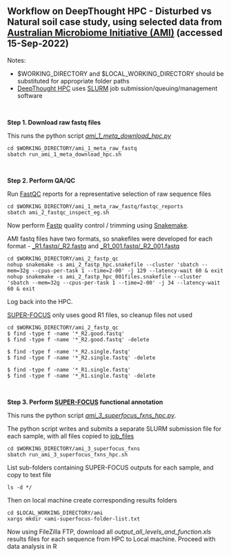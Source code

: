 ## Workflow on DeepThought HPC - Disturbed vs Natural soil case study, using selected data from [Australian Microbiome Initiative (AMI)](https://data.bioplatforms.com/organization/australian-microbiome) (accessed 15-Sep-2022)

Notes:
- $WORKING_DIRECTORY and $LOCAL_WORKING_DIRECTORY should be substituted for appropriate folder paths
- [DeepThought HPC](https://deepthoughtdocs.flinders.edu.au/en/latest/) uses [SLURM](https://deepthoughtdocs.flinders.edu.au/en/latest/SLURM/SLURMIntro.html) job submission/queuing/management software

&nbsp;

**Step 1. Download raw fastq files**

This runs the python script *[ami_1_meta_download_hpc.py](ami_1_meta_raw_fastq/ami_1_meta_download_hpc.py)*

```Shell
cd $WORKING_DIRECTORY/ami_1_meta_raw_fastq
sbatch run_ami_1_meta_download_hpc.sh
```

&nbsp;

**Step 2. Perform QA/QC**

Run [FastQC](https://www.bioinformatics.babraham.ac.uk/projects/fastqc/) reports for a representative selection of raw sequence files

```Shell
cd $WORKING_DIRECTORY/ami_1_meta_raw_fastq/fastqc_reports
sbatch ami_2_fastqc_inspect_eg.sh
```

Now perform [Fastp](https://github.com/OpenGene/fastp) quality control / trimming using [Snakemake](https://snakemake.github.io/).

AMI fastq files have two formats, so snakefiles were developed for each format - [_R1.fastq/_R2.fastq](ami_2_fastp_qc/ami_2_fastp_hpc.snakefile) and [_R1_001.fastq/_R2_001.fastq](ami_2_fastp_qc/ami_2_fastp_hpc_001files.snakefile) 

```Shell 
cd $WORKING_DIRECTORY/ami_2_fastp_qc
nohup snakemake -s ami_2_fastp_hpc.snakefile --cluster 'sbatch --mem=32g --cpus-per-task 1 --time=2-00' -j 129 --latency-wait 60 & exit
nohup snakemake -s ami_2_fastp_hpc_001files.snakefile --cluster 'sbatch --mem=32g --cpus-per-task 1 --time=2-00' -j 34 --latency-wait 60 & exit
```

Log back into the HPC.

[SUPER-FOCUS](https://github.com/metageni/SUPER-FOCUS) only uses good R1 files, so cleanup files not used
```Shell
cd $WORKING_DIRECTORY/ami_2_fastp_qc
$ find -type f -name '*_R2.good.fastq'
$ find -type f -name '*_R2.good.fastq' -delete

$ find -type f -name '*_R2.single.fastq'
$ find -type f -name '*_R2.single.fastq' -delete

$ find -type f -name '*_R1.single.fastq'
$ find -type f -name '*_R1.single.fastq' -delete
```

&nbsp;

**Step 3. Perform [SUPER-FOCUS](https://github.com/metageni/SUPER-FOCUS) functional annotation**

This runs the python script *[ami_3_superfocus_fxns_hpc.py](ami_3_superfocus_fxns/ami_3_superfocus_fxns_hpc.py)*.

The python script writes and submits a separate SLURM submission file for each sample, with all files copied to [job_files](ami_3_superfocus_fxns/job_files)

```Shell
cd $WORKING_DIRECTORY/ami_3_superfocus_fxns
sbatch run_ami_3_superfocus_fxns_hpc.sh
```
List sub-folders containing SUPER-FOCUS outputs for each sample, and copy to text file
```Shell
ls -d */
```
Then on local machine create corresponding results folders
```Shell
cd $LOCAL_WORKING_DIRECTORY/ami
xargs mkdir <ami-superfocus-folder-list.txt
```

Now using FileZilla FTP, download all *output_all_levels_and_function.xls* results files for each sequence from HPC to Local machine.
Proceed with data analysis in R
